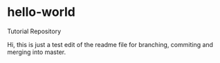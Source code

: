 # hello-world
Tutorial Repository

Hi, this is just a test edit of the readme file for branching, commiting and merging into master.
